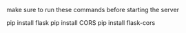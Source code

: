make sure to run these commands before starting the server

pip install flask
pip install CORS
pip install flask-cors